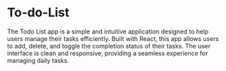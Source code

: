 # To-do-List
The Todo List app is a simple and intuitive application designed to help users manage their tasks efficiently. Built with React, this app allows users to add, delete, and toggle the completion status of their tasks. The user interface is clean and responsive, providing a seamless experience for managing daily tasks.
